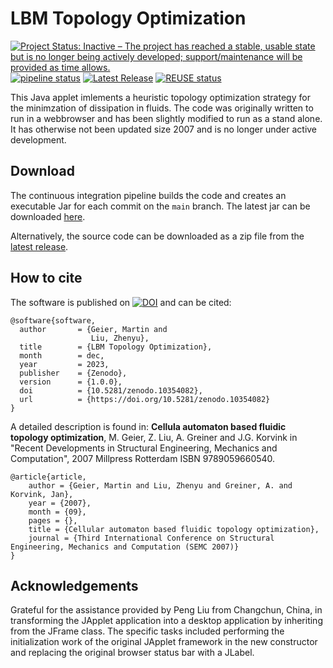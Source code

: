 <!--
SPDX-FileCopyrightText: 2023 Martin Geier <mailto:geier(at)irmb.tu-bs.de>
SPDX-License-Identifier: CC-BY-4.0
-->
# LBM Topology Optimization
[![Project Status: Inactive – The project has reached a stable, usable state but is no longer being actively developed; support/maintenance will be provided as time allows.](https://www.repostatus.org/badges/latest/inactive.svg)](https://www.repostatus.org/#inactive)
 [![pipeline status](https://git.rz.tu-bs.de/irmb/lbm-topology-optimization/badges/main/pipeline.svg)](https://git.rz.tu-bs.de/irmb/lbm-topology-optimization/-/commits/main)
 [![Latest Release](https://git.rz.tu-bs.de/irmb/lbm-topology-optimization/-/badges/release.svg)](https://git.rz.tu-bs.de/irmb/lbm-topology-optimization/-/releases) [![REUSE status](https://api.reuse.software/badge/git.rz.tu-bs.de/irmb/lbm-topology-optimization)](https://api.reuse.software/info/git.rz.tu-bs.de/irmb/legacy-lbm-topology-optimization)


This Java applet imlements a heuristic topology optimization strategy for the minimzation of dissipation in fluids. The code was originally written to run in a webbrowser and has been slightly modified to run as a stand alone. It has otherwise not been updated size 2007 and is no longer under active development.

## Download
The continuous integration pipeline builds the code and creates an executable Jar for each commit on the `main` branch. The latest jar can be downloaded [here](https://git.rz.tu-bs.de/api/v4/projects/4898/jobs/artifacts/main/download?job=compile_java).

Alternatively, the source code can be downloaded as a zip file from the [latest release](https://git.rz.tu-bs.de/irmb/legacy-lbm-topology-optimization/-/releases).


## How to cite
The software is published on [![DOI](https://zenodo.org/badge/DOI/10.5281/zenodo.10354082.svg)](https://doi.org/10.5281/zenodo.10354082) and can be cited:
```
@software{software,
  author       = {Geier, Martin and
                  Liu, Zhenyu},
  title        = {LBM Topology Optimization},
  month        = dec,
  year         = 2023,
  publisher    = {Zenodo},
  version      = {1.0.0},
  doi          = {10.5281/zenodo.10354082},
  url          = {https://doi.org/10.5281/zenodo.10354082}
}
```

A detailed description is found in: **Cellula automaton based fluidic topology optimization**, M. Geier, Z. Liu, A. Greiner and J.G. Korvink in "Recent Developments in Structural Engineering, Mechanics and Computation", 2007 Millpress Rotterdam ISBN 9789059660540.

```
@article{article,
    author = {Geier, Martin and Liu, Zhenyu and Greiner, A. and Korvink, Jan},
    year = {2007},
    month = {09},
    pages = {},
    title = {Cellular automaton based fluidic topology optimization},
    journal = {Third International Conference on Structural Engineering, Mechanics and Computation (SEMC 2007)}
}
```


## Acknowledgements
Grateful for the assistance provided by Peng Liu from Changchun, China, in transforming the JApplet application into a desktop application by inheriting from the JFrame class.
The specific tasks included performing the initialization work of the original JApplet framework in the new constructor and replacing the original browser status bar with a JLabel.
